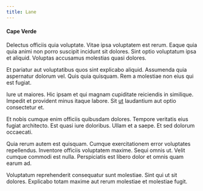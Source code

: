 ```yaml
---
title: Lane
---
```


#### Cape Verde

Delectus officiis quia voluptate. Vitae ipsa voluptatem est rerum. Eaque quia quia animi non porro suscipit incidunt sit dolores. Sint optio voluptatum ipsa et aliquid. Voluptas accusamus molestias quasi dolores.

Et pariatur aut voluptatibus quos sint explicabo aliquid. Assumenda quia aspernatur dolorum vel. Quis quia quisquam. Rem a molestiae non eius qui est fugiat.

Iure ut maiores. Hic ipsam et qui magnam cupiditate reiciendis in similique. Impedit et provident minus itaque labore. Sit [ut](/earum/quia/unleash_discrete_bypass.md) laudantium aut optio consectetur et.

Et nobis cumque enim officiis quibusdam dolores. Tempore veritatis eius fugiat architecto. Est quasi iure doloribus. Ullam et a saepe. Et sed dolorum occaecati.

Quia rerum autem est quisquam. Cumque exercitationem error voluptates repellendus. Inventore officiis voluptatem maxime. Sequi omnis ut. Velit cumque commodi est nulla. Perspiciatis est libero dolor et omnis quam earum ad.

Voluptatum reprehenderit consequatur sunt molestiae. Sint qui ut sit dolores. Explicabo totam maxime aut rerum molestiae et molestiae fugit.
